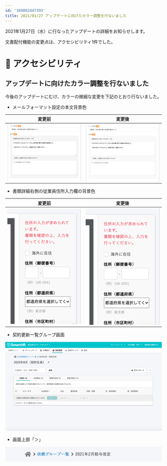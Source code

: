 ```yaml
---
id: '360062447393'
title: 2021/01/27 アップデートに向けたカラー調整を行ないました
---
```

2021年1月27日（水）に行なったアップデートの詳細をお知らせします。

文書配付機能の変更点は、アクセシビリティ1件でした。

# 🎢 アクセシビリティ

## アップデートに向けたカラー調整を行ないました

今後のアップデートにむけ、カラーの微細な変更を下記のとおり行ないました。

- メールフォーマット設定の本文背景色

| 変更前 | 変更後 |
| --- | --- |
| ![105939506-aedfcf80-609c-11eb-9c6c-4aebabedda83-2.png](./105939506-aedfcf80-609c-11eb-9c6c-4aebabedda83-2.png) | ![105938154-56a7ce00-609a-11eb-9efd-3098548642d2-2.png](./105938154-56a7ce00-609a-11eb-9efd-3098548642d2-2.png) |

- 書類詳細右側の従業員住所入力欄の背景色

|   変更前   | 変更後 |
| --- | --- |
| ![105940568-f8c9b500-609e-11eb-9bf3-0ed305cf98b1-2.png](./105940568-f8c9b500-609e-11eb-9bf3-0ed305cf98b1-2.png) | ![105940579-fcf5d280-609e-11eb-985d-7bd5bb620ea5-2.png](./105940579-fcf5d280-609e-11eb-985d-7bd5bb620ea5-2.png) |

- 契約更新一覧グループ画面

![__________2021-01-28_11_13_35.png](./__________2021-01-28_11_13_35.png)

- 画面上部「＞」

![e13e7da4-4dc3-4e0a-8cda-fd2885a999d4-1920x185r.png](./e13e7da4-4dc3-4e0a-8cda-fd2885a999d4-1920x185r.png)
